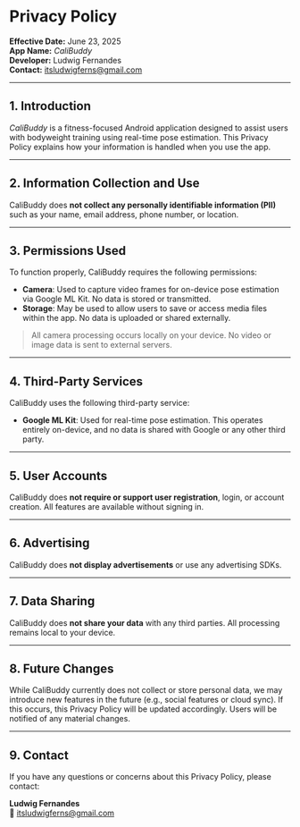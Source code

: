# Privacy Policy

**Effective Date:** June 23, 2025  
**App Name:** *CaliBuddy*  
**Developer:** Ludwig Fernandes  
**Contact:** [itsludwigferns@gmail.com](mailto:itsludwigferns@gmail.com)

---

## 1. Introduction

*CaliBuddy* is a fitness-focused Android application designed to assist users with bodyweight training using real-time pose estimation. This Privacy Policy explains how your information is handled when you use the app.

---

## 2. Information Collection and Use

CaliBuddy does **not collect any personally identifiable information (PII)** such as your name, email address, phone number, or location.

---

## 3. Permissions Used

To function properly, CaliBuddy requires the following permissions:

- **Camera**: Used to capture video frames for on-device pose estimation via Google ML Kit. No data is stored or transmitted.
- **Storage**: May be used to allow users to save or access media files within the app. No data is uploaded or shared externally.

> All camera processing occurs locally on your device. No video or image data is sent to external servers.

---

## 4. Third-Party Services

CaliBuddy uses the following third-party service:

- **Google ML Kit**: Used for real-time pose estimation. This operates entirely on-device, and no data is shared with Google or any other third party.

---

## 5. User Accounts

CaliBuddy does **not require or support user registration**, login, or account creation. All features are available without signing in.

---

## 6. Advertising

CaliBuddy does **not display advertisements** or use any advertising SDKs.

---

## 7. Data Sharing

CaliBuddy does **not share your data** with any third parties. All processing remains local to your device.

---

## 8. Future Changes

While CaliBuddy currently does not collect or store personal data, we may introduce new features in the future (e.g., social features or cloud sync). If this occurs, this Privacy Policy will be updated accordingly. Users will be notified of any material changes.

---

## 9. Contact

If you have any questions or concerns about this Privacy Policy, please contact:

**Ludwig Fernandes**  
📧 [itsludwigferns@gmail.com](mailto:itsludwigferns@gmail.com)
